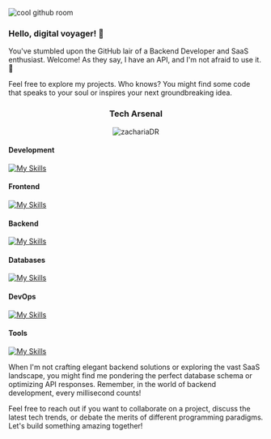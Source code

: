![cool github room ](https://github.com/user-attachments/assets/8df4df0a-a58e-4ed3-88cd-7075bba13e7a)

### Hello, digital voyager! 👋

You've stumbled upon the GitHub lair of a Backend Developer and SaaS enthusiast. Welcome! As they say, I have an API, and I'm not afraid to use it. 🚀

Feel free to explore my projects. Who knows? You might find some code that speaks to your soul or inspires your next groundbreaking idea.

<div align="center">
    <h3>Tech Arsenal</h3>
    <img src="https://komarev.com/ghpvc/?username=zachariaDR&label=Profile%20views&color=242938&style=flat" alt="zachariaDR" />
</div>

#### Development
[![My Skills](https://skillicons.dev/icons?i=c,cpp,go,py,java,rust,bash,ocaml,haskell)](https://skillicons.dev)

#### Frontend
[![My Skills](https://skillicons.dev/icons?i=js,ts,react,nextjs,vercel,svelte,bootstrap,tailwind)](https://skillicons.dev)

#### Backend
[![My Skills](https://skillicons.dev/icons?i=go,graphql,linux,nginx,heroku,spring,maven,kafka)](https://skillicons.dev)

#### Databases
[![My Skills](https://skillicons.dev/icons?i=postgres,redis,mongodb,cassandra,sqlite,hibernate,prisma,firebase,supabase)](https://skillicons.dev)

#### DevOps
[![My Skills](https://skillicons.dev/icons?i=ubuntu,redhat,docker,kubernetes)](https://skillicons.dev)

#### Tools
[![My Skills](https://skillicons.dev/icons?i=vscode,vim,notion)](https://skillicons.dev)

When I'm not crafting elegant backend solutions or exploring the vast SaaS landscape, you might find me pondering the perfect database schema or optimizing API responses. Remember, in the world of backend development, every millisecond counts!

Feel free to reach out if you want to collaborate on a project, discuss the latest tech trends, or debate the merits of different programming paradigms. Let's build something amazing together!
